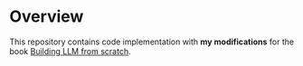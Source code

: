 # Overview
This repository contains code implementation with **my modifications** for the book [Building LLM from scratch](https://github.com/rasbt/LLMs-from-scratch).